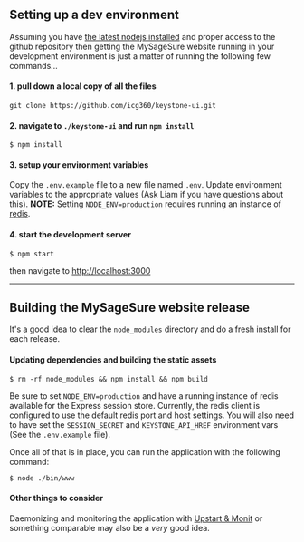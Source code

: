 ## Setting up a dev environment

Assuming you have [the latest nodejs installed](https://nodejs.org/en/) and proper access to the github repository then getting the MySageSure website running in your development environment is just a matter of running the following few commands...

#### 1. pull down a local copy of all the files

```
git clone https://github.com/icg360/keystone-ui.git
```

#### 2. navigate to `./keystone-ui` and run `npm install`

```
$ npm install
```

#### 3. setup your environment variables

Copy the `.env.example` file to a new file named `.env`. Update environment variables to the appropriate values (Ask Liam if you have questions about this). **NOTE:** Setting `NODE_ENV=production` requires running an instance of [redis](http://redis.io/).


#### 4. start the development server

```
$ npm start
```

then navigate to [http://localhost:3000](http://localhost:3000)

-----

## Building the MySageSure website release

It's a good idea to clear the `node_modules` directory and do a fresh install for each release.

#### Updating dependencies and building the static assets

```
$ rm -rf node_modules && npm install && npm build
```
Be sure to set `NODE_ENV=production` and have a running instance of redis available for the Express session store. Currently, the redis client is configured to use the default redis port and host settings. You will also need to have set the `SESSION_SECRET` and `KEYSTONE_API_HREF` environment vars (See the `.env.example` file).

Once all of that is in place, you can run the application with the following command:

```
$ node ./bin/www
```

#### Other things to consider

Daemonizing and monitoring the application with [Upstart & Monit](http://howtonode.org/deploying-node-upstart-monit) or something comparable may also be a *very* good idea.
